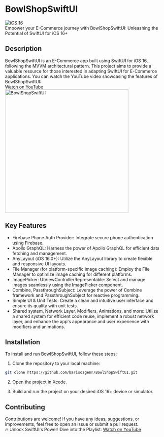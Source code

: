 # BowlShopSwiftUI
[![iOS 16](https://img.shields.io/badge/iOS-16-blue.svg)](#)</br>
Empower your E-Commerce journey with BowlShopSwiftUI: Unleashing the Potential of SwiftUI for iOS 16+
## Description
BowlShopSwiftUI is an E-Commerce app built using SwiftUI for iOS 16, following the MVVM architectural pattern. This project aims to provide a valuable resource for those interested in adapting SwiftUI for E-Commerce applications.
You can watch the YouTube video showcasing the features of BowlShopSwiftUI:</br>
<a target="_blank" href="https://www.youtube.com/watch?v=9_I8zN2w6qc" title="BowlShopSwiftUI is an E-Commerce app built using SwiftUI for iOS 16 - Baris Ozgen">
Watch on YouTube<br>
 <img src="https://user-images.githubusercontent.com/48822802/201545834-a23724a8-7c2d-4197-a330-fdf2536a72dc.png" width="400" alt="BowlShopSwiftUI">
</a>
## Key Features
- Firebase Phone Auth Provider: Integrate secure phone authentication using Firebase.
- Apollo GraphQL: Harness the power of Apollo GraphQL for efficient data fetching and management.
- AnyLayout (iOS 16.0+): Utilize the AnyLayout library to create flexible and responsive UI layouts.
- File Manager (for platform-specific image caching): Employ the File Manager to optimize image caching for different platforms.
- ImagePicker: UIViewControllerRepresentable: Select and manage images seamlessly using the ImagePicker component.
- Combine, PassthroughSubject: Leverage the power of Combine framework and PassthroughSubject for reactive programming.
- Simple UI & Unit Tests: Create a clean and intuitive user interface and ensure its quality with unit tests.
- Shared system, Network Layer, Modifiers, Animations, and more: Utilize a shared system for efficient code reuse, implement a robust network layer, and enhance the app's appearance and user experience with modifiers and animations.

## Installation
To install and run BowlShopSwiftUI, follow these steps:

1. Clone the repository to your local machine:
```bash
git clone https://github.com/barisozgenn/BowlShopSwiftUI.git
```
2. Open the project in Xcode.

3. Build and run the project on your desired iOS 16+ device or simulator.

## Contributing
Contributions are welcome! If you have any ideas, suggestions, or improvements, feel free to open an issue or submit a pull request.
</br>
🔥 Unlock SwiftUI's Power! Dive into the Playlist: 
<a target="_blank" href="https://youtube.com/playlist?list=PLHYoNRMg5NxRpb64Blu3j8iZsFsKmT6s1" title="SwiftUI Playlist - Baris Ozgen">
Watch on YouTube
</a>

